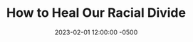 ---
layout: book_review
date: 2023-02-01 12:00:00 -0500
title: "How to Heal Our Racial Divide"
book: {
  title: "How to Heal Our Racial Divide: What the Bible Says, and the First Christians Knew, About Racial Reconciliation",
  isbn: "978-1-4964-5880-3",
  pages: "304",
  publisher: "Tyndale Momentum",
  author: "Derwin L. Gray"
}
description: ""
featured_image: {
  src: "how-to-heal-our-racial-divide.webp",
  fallback: "how-to-heal-our-racial-divide.jpeg",
  title: "How to Heal Our Racial Divide: What the Bible Says, and the First Christians Knew, About Racial Reconciliation",
  alt: "How to Heal Our Racial Divide, by Derwin L. Gray"
}
tags: ["Christian", "race"]
published: true
---